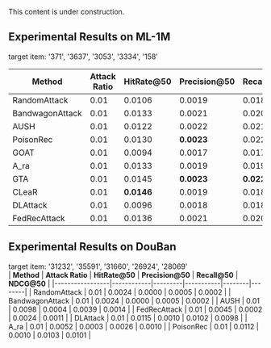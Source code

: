 This content is under construction.


<h2>Experimental Results on ML-1M</h2>

target item: '371', '3637', '3053', '3334', '158' <br>

| **Method**          | **Attack Ratio** | **HitRate@50** | **Precision@50** | **Recall@50** | **NDCG@50**   |
|-----------------|------------|---------|-----------|--------|--------|
| RandomAttack    | 0.01       | 0.0106  | 0.0019    | 0.0185 | 0.0112 |
| BandwagonAttack | 0.01       | 0.0133  | 0.0021    | 0.0206 | 0.0131 |
| AUSH            | 0.01       | 0.0122  | 0.0022    | 0.0217 | 0.0169 |
| PoisonRec       | 0.01       | 0.0130  | **0.0023**    | 0.0225 | **0.0177** |
| GOAT            | 0.01       | 0.0094  | 0.0017    | 0.0173 | 0.0104 |
| A_ra            | 0.01       | 0.0133  | 0.0019    | 0.0192 | 0.0097 |
| GTA             | 0.01       | 0.0145  | **0.0023**    | **0.0227** | 0.0098 |
| CLeaR           | 0.01       | **0.0146**  | 0.0019    | 0.0188 | 0.0092 |
| DLAttack        | 0.01       | 0.0096  | 0.0018    | 0.0183 | 0.0142 |
| FedRecAttack    | 0.01       | 0.0136  | 0.0021    | 0.0207 | 0.0113 |



<h2>Experimental Results on DouBan</h2>

target item: '31232', '35591', '31660', '26924', '28069' <br>
| **Method**          | **Attack Ratio** | **HitRate@50** | **Precision@50** | **Recall@50** | **NDCG@50**   |
|-----------------|------------|---------|-----------|--------|--------|
| RandomAttack    | 0.01       | 0.0024  | 0.0000    | 0.0005 | 0.0002 |
| BandwagonAttack | 0.01       | 0.0024  | 0.0000    | 0.0005 | 0.0002 |
| AUSH            | 0.01       | 0.0098  | 0.0004    | 0.0039 | 0.0014 |
| FedRecAttack    | 0.01       | 0.0045  | 0.0002    | 0.0024 | 0.0011 |
| DLAttack        | 0.01       | 0.0115  | 0.0010    | 0.0102 | 0.0098 |
| A_ra            | 0.01       | 0.0052  | 0.0003    | 0.0026 | 0.0010 |
| PoisonRec       | 0.01       | 0.0112  | 0.0010    | 0.0103 | 0.0101 |

